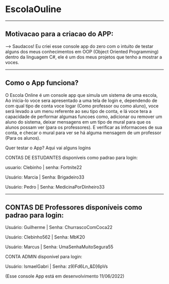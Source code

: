 # EscolaOuline

--------------------------------
Motivacao para a criacao do APP:
--------------------------------

--> Saudacos! Eu criei esse console app do zero com o intuito de testar alguns dos meus conhecimentos em OOP (Object Oriented Programming)
    dentro da linguagem C#, ele é um dos meus projetos que tenho a mostrar a voces.
   
--------------------   
Como o App funciona?
--------------------
   
O Escola Online é um console app que simula um sistema de uma escola, Ao inicia-lo voce sera apresentado a uma tela de login e, dependendo
de com qual tipo de conta voce logar (Como professor ou como aluno), voce será levado a um menu referente ao seu tipo de conta, e lá voce
tera a capacidade de performar algumas funcoes como, adicionar ou remover um aluno do sistema, deixar mensagens em um tipo de mural para que os alunos possam ver
(para os professores). E verificar as informacoes de sua conta, e checar o mural para ver se há alguma mensagem de um professor (Para os alunos).   


Quer testar o App? Aqui vai alguns logins


CONTAS DE ESTUDANTES disponíveis como padrao para login:

usuario: Clebinho |
senha: Fortnite22 

Usuário: Marcia |
Senha: Brigadeiro33

Usuário: Pedro |
Senha: MedicinaPorDinheiro33

-----------------------------------------------------------
CONTAS DE Professores disponíveis como padrao para login: 
-----------------------------------------------------------

Usuário: Guilherme |
Senha: ChurrascoComCoca22

Usuário: Clebinho562 |
Senha: MbK20

Usuário: Marcus |
Senha: UmaSenhaMuitoSegura55

CONTA ADMIN disponível para login:

Usuário: IsmaelGabri |
Senha: z9)Fd6Ln_&D]6pVs







(Esse console App está em desenvolvimento 11/06/2022)
